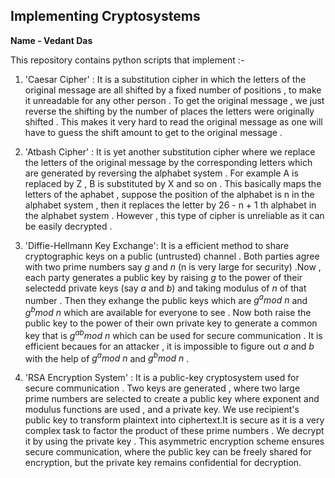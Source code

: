 ## Implementing Cryptosystems

**Name - Vedant Das**

This repository contains python scripts that implement :-

1. 'Caesar Cipher' :
It is a  substitution cipher in which the letters of the original message are all shifted by a fixed number of positions , to make it unreadable for any other person . To get the original message , we just reverse the shifting by the number of places the letters were originally shifted . This makes it very hard to read the original message as one will have to guess the shift amount to get to the original message . 

1. 'Atbash Cipher' :
It is yet another substitution cipher where we replace the letters of the original message by the corresponding letters which are generated by reversing the alphabet system . For example A is replaced by Z , B is substituted by X and so on . This basically maps the letters of the aphabet , suppose the position of the alphabet is n in the alphabet system , then it replaces the letter by 26 - n + 1 th alphabet in the alphabet system . However , this type of cipher is unreliable as it can be easily decrypted .  

1. 'Diffie-Hellmann Key Exchange':
It is a efficient method to share cryptographic keys on a public (untrusted) channel . Both parties agree with two prime numbers say *g* and *n* (n is very large for security) .Now , each party generates a public key by raising *g* to the power of their selectedd private keys (say *a* and *b*) and taking modulus of *n* of that number . Then they exhange the public keys which are *g<sup>a</sup>mod n* and *g<sup>b</sup>mod n* which are available for everyone to see . Now both raise the public key to the power of their own private key to generate a common key that is *g<sup>ab</sup>mod n* which can be used for secure communication . It is efficient becaues for an attacker , it is impossible to figure out *a* and *b* with the help of *g<sup>a</sup>mod n* and *g<sup>b</sup>mod n* .

1. 'RSA Encryption System' :
It is a public-key cryptosystem used for secure communication . Two keys are generated , where two large prime numbers are selected to create a public key where exponent and modulus functions are used , and a private key. We use recipient's public key to transform plaintext into ciphertext.It is secure as it is a very complex task to factor the product of these prime numbers . We decrypt it by using the private key . This asymmetric encryption scheme ensures secure communication, where the public key can be freely shared for encryption, but the private key remains confidential for decryption. 
